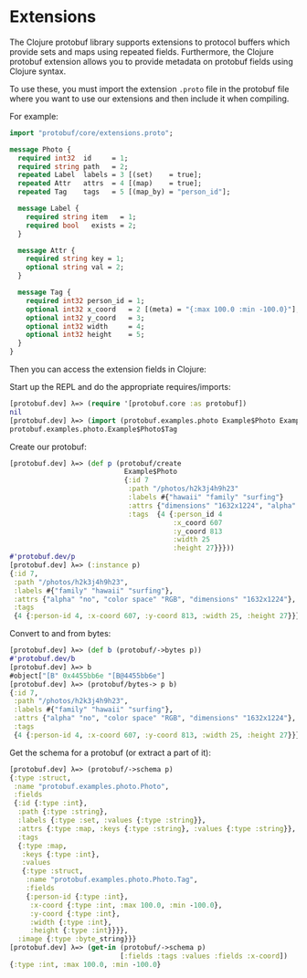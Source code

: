 # Extensions

The Clojure protobuf library supports extensions to protocol buffers which
provide sets and maps using repeated fields. Furthermore, the Clojure protobuf
extension allows you to provide metadata on protobuf fields using Clojure
syntax.

To use these, you must import the extension `.proto` file in the protobuf file
where you want to use our extensions and then include it when compiling.

For example:

```proto
import "protobuf/core/extensions.proto";

message Photo {
  required int32  id     = 1;
  required string path   = 2;
  repeated Label  labels = 3 [(set)    = true];
  repeated Attr   attrs  = 4 [(map)    = true];
  repeated Tag    tags   = 5 [(map_by) = "person_id"];

  message Label {
    required string item   = 1;
    required bool   exists = 2;
  }

  message Attr {
    required string key = 1;
    optional string val = 2;
  }

  message Tag {
    required int32 person_id = 1;
    optional int32 x_coord   = 2 [(meta) = "{:max 100.0 :min -100.0}"];
    optional int32 y_coord   = 3;
    optional int32 width     = 4;
    optional int32 height    = 5;
  }
}
```

Then you can access the extension fields in Clojure:

Start up the REPL and do the appropriate requires/imports:

```clj
[protobuf.dev] λ=> (require '[protobuf.core :as protobuf])
nil
[protobuf.dev] λ=> (import (protobuf.examples.photo Example$Photo Example$Photo$Tag))
protobuf.examples.photo.Example$Photo$Tag
```

Create our protobuf:

```clj
[protobuf.dev] λ=> (def p (protobuf/create
                            Example$Photo
                            {:id 7
                             :path "/photos/h2k3j4h9h23"
                             :labels #{"hawaii" "family" "surfing"}
                             :attrs {"dimensions" "1632x1224", "alpha" "no", "color space" "RGB"}
                             :tags  {4 {:person_id 4
                                        :x_coord 607
                                        :y_coord 813
                                        :width 25
                                        :height 27}}}))
#'protobuf.dev/p
[protobuf.dev] λ=> (:instance p)
{:id 7,
 :path "/photos/h2k3j4h9h23",
 :labels #{"family" "hawaii" "surfing"},
 :attrs {"alpha" "no", "color space" "RGB", "dimensions" "1632x1224"},
 :tags
 {4 {:person-id 4, :x-coord 607, :y-coord 813, :width 25, :height 27}}}
```

Convert to and from bytes:

```clj
[protobuf.dev] λ=> (def b (protobuf/->bytes p))
#'protobuf.dev/b
[protobuf.dev] λ=> b
#object["[B" 0x4455bb6e "[B@4455bb6e"]
[protobuf.dev] λ=> (protobuf/bytes-> p b)
{:id 7,
 :path "/photos/h2k3j4h9h23",
 :labels #{"family" "hawaii" "surfing"},
 :attrs {"alpha" "no", "color space" "RGB", "dimensions" "1632x1224"},
 :tags
 {4 {:person-id 4, :x-coord 607, :y-coord 813, :width 25, :height 27}}}
```

Get the schema for a protobuf (or extract a part of it):

```clj
[protobuf.dev] λ=> (protobuf/->schema p)
{:type :struct,
 :name "protobuf.examples.photo.Photo",
 :fields
 {:id {:type :int},
  :path {:type :string},
  :labels {:type :set, :values {:type :string}},
  :attrs {:type :map, :keys {:type :string}, :values {:type :string}},
  :tags
  {:type :map,
   :keys {:type :int},
   :values
   {:type :struct,
    :name "protobuf.examples.photo.Photo.Tag",
    :fields
    {:person-id {:type :int},
     :x-coord {:type :int, :max 100.0, :min -100.0},
     :y-coord {:type :int},
     :width {:type :int},
     :height {:type :int}}}},
  :image {:type :byte_string}}}
[protobuf.dev] λ=> (get-in (protobuf/->schema p)
                           [:fields :tags :values :fields :x-coord])
{:type :int, :max 100.0, :min -100.0}
```
